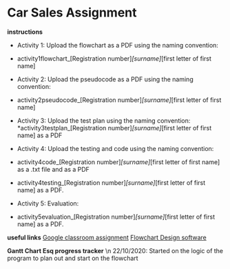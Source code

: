 Car Sales Assignment
====================

**instructions**
* Activity 1: Upload the flowchart as a PDF using the naming convention:
* activity1flowchart_[Registration number]_[surname]_[first letter of first name] 

* Activity 2: Upload the pseudocode as a PDF using the naming convention:
* activity2pseudocode_[Registration number]_[surname]_[first letter of first name] 

* Activity 3: Upload the test plan using the naming convention:
*activity3testplan_[Registration number]_[surname]_[first letter of first name] as a PDF

* Activity 4: Upload the testing and code using the naming convention:
* activity4code_[Registration number]_[surname]_[first letter of first name] as a .txt file and as a PDF
* activity4testing_[Registration number]_[surname]_[first letter of first name] as a PDF.

* Activity 5: Evaluation:
* activity5evaluation_[Registration number]_[surname]_[first letter of first name] as a PDF.

**useful links**
[Google classroom assignment](https://classroom.google.com/u/2/c/MTUyNDEzODk2OTkw/a/MTUyNDEzODk3MDQz/details)
[Flowchart Design software](draw.io)

**Gantt Chart Esq progress tracker**
\n 22/10/2020: Started on the logic of the program to plan out and start on the flowchart 
